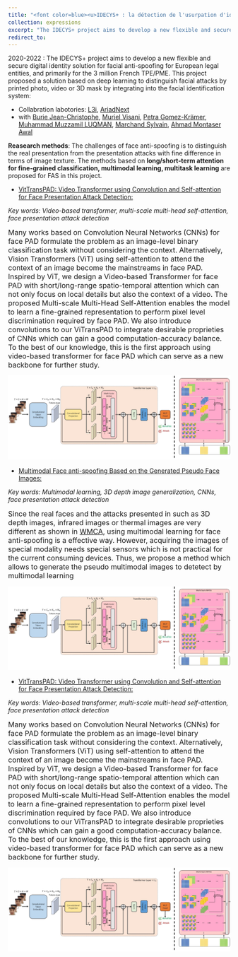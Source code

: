 ```yaml
---
title: "<font color=blue><u>IDECYS+ : la détection de l'usurpation d'identité (FUI 25)</u></font>"
collection: expressions
excerpt: "The IDECYS+ project aims to develop a new flexible and secure digital solution integrating into the facial identification system for detecting facial attacks presented by printed photo, video or 3D masks."
redirect_to: 
---
```


2020-2022 : The IDECYS+ project aims to develop a new flexible and secure digital identity solution for facial anti-spoofing for European legal entities, and primarily for the 3 million French TPE/PME. This project proposed a solution based on deep learning to distinguish facial attacks by printed photo, video or 3D mask by integrating into the facial identification system:

- Collabration labotories: [L3i](https://l3i.univ-larochelle.fr/), [AriadNext](https://www.ariadnext.com/)
- with [Burie Jean-Christophe](https://l3i.univ-larochelle.fr/Burie-Jean-Christophe-MCF-HDR), [Muriel Visani](https://pageperso.univ-lr.fr/mvisani/), [Petra Gomez-Krämer](https://pageperso.univ-lr.fr/petra.gomez/), [Muhammad Muzzamil LUQMAN](https://scholar.google.com/citations?user=ACfqR3UAAAAJ&hl=en), [Marchand Sylvain](http://sylvain-marchand.info/), [Ahmad Montaser Awal](https://scholar.google.fr/citations?user=lADqsksAAAAJ&hl=fr)

**Reasearch methods**: The challenges of face anti-spoofing is to distinguish the real presentation from the presentation attacks with fine difference in terms of image texture. The methods based on **long/short-term attention for fine-grained classification, multimodal learning,  multitask learning** are proposed for FAS in this project. 

- [VitTransPAD: Video Transformer using Convolution and Self-attention for Face Presentation Attack Detection:](https://arxiv.org/pdf/2203.01562.pdf)

*Key words: Video-based transformer, multi-scale multi-head self-attention, face presentation attack detection*

<font size=3>Many works based on Convolution Neural Networks (CNNs) for face PAD formulate the problem as an image-level binary classification task without considering the context. Alternatively, Vision Transformers (ViT) using self-attention to attend the context of an image become the mainstreams in face PAD. Inspired by ViT, we design a Video-based Transformer for face PAD with short/long-range spatio-temporal attention which can not only focus on local details but also the context of a video. The proposed Multi-scale Multi-Head Self-Attention enables the model to learn a fine-grained representation to perform pixel level discrimination required by face PAD. We also introduce convolutions to our ViTransPAD to integrate desirable proprieties of CNNs which can gain a good computation-accuracy balance. To the best of our knowledge, this is the first approach using video-based transformer for face PAD which can serve as a new backbone for further study.</font>


![avatar](/images/vittranspad.png)

- [Multimodal Face anti-spoofing Based on the Generated Pseudo Face Images:]()

*Key words: Multimodal learning, 3D depth image generalization, CNNs, face presentation attack detection*

<font size=3>Since the real faces and the attacks presented in such as 3D depth images, infrared images or thermal images are very different as shown in [WMCA](https://www.idiap.ch/en/dataset/wmca), using multimodal learning for face anti-spoofing is a effective way. However, acquiring the images of special modality needs special sensors which is not practical for the current consuming devices. Thus, we propose a method which allows to generate the pseudo multimodal images to detetect by multimodal learning  </font>


![avatar](/images/vittranspad.png)

- [VitTransPAD: Video Transformer using Convolution and Self-attention for Face Presentation Attack Detection:](https://arxiv.org/pdf/2203.01562.pdf)

*Key words: Video-based transformer, multi-scale multi-head self-attention, face presentation attack detection*

<font size=3>Many works based on Convolution Neural Networks (CNNs) for face PAD formulate the problem as an image-level binary classification task without considering the context. Alternatively, Vision Transformers (ViT) using self-attention to attend the context of an image become the mainstreams in face PAD. Inspired by ViT, we design a Video-based Transformer for face PAD with short/long-range spatio-temporal attention which can not only focus on local details but also the context of a video. The proposed Multi-scale Multi-Head Self-Attention enables the model to learn a fine-grained representation to perform pixel level discrimination required by face PAD. We also introduce convolutions to our ViTransPAD to integrate desirable proprieties of CNNs which can gain a good computation-accuracy balance. To the best of our knowledge, this is the first approach using video-based transformer for face PAD which can serve as a new backbone for further study.</font>


![avatar](/images/vittranspad.png)
   



